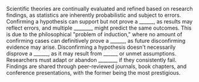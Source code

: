 Scientific theories are continually evaluated and refined based on research findings, as statistics are inherently probabilistic and subject to errors. Confirming a hypothesis can support but not prove a ______, as results may reflect errors, and multiple ________ might predict the same outcomes. This is due to the philosophical "problem of induction," where no amount of confirming cases can definitively prove a ______, as future disconfirming evidence may arise. Disconfirming a hypothesis doesn't necessarily disprove a ______, as it may result from ______ or unmet assumptions. Researchers must adapt or abandon ________ if they consistently fail. Findings are shared through peer-reviewed journals, book chapters, and conference presentations, with the former being the most prestigious.